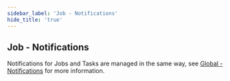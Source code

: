 ```yaml
---
sidebar_label: 'Job - Notifications'
hide_title: 'true'
---
```


## Job - Notifications

Notifications for Jobs and Tasks are managed in the same way, see [Global - Notifications](global-notifications) for more information.


